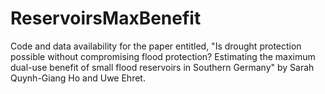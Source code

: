 # ReservoirsMaxBenefit
Code and data availability for the paper entitled, "Is drought protection possible without compromising flood protection? Estimating the maximum dual-use benefit of small flood reservoirs in Southern Germany" by Sarah Quynh-Giang Ho and Uwe Ehret.
